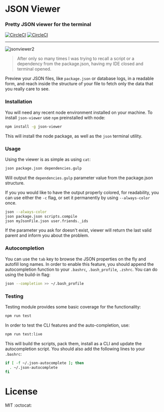 # JSON Viewer

### Pretty JSON viewer for the terminal

[![CircleCI](https://circleci.com/gh/mjurczyk/json-viewer/tree/master.svg?style=svg)](https://circleci.com/gh/mjurczyk/json-viewer/tree/master)
[![CircleCI](https://circleci.com/gh/mjurczyk/json-viewer/tree/develop.svg?style=svg)](https://circleci.com/gh/mjurczyk/json-viewer/tree/develop)

___

![jsonviewer2](https://cloud.githubusercontent.com/assets/9549760/13748907/3e4b4060-e9ff-11e5-9aa6-6997685a3609.gif)

> After only so many times I was trying to recall a script or a dependency from the package.json, having my IDE closed and terminal opened.

Preview your JSON files, like `package.json` or database logs, in a readable form, and reach inside the structure of your file to fetch only the data that you really care to see.

### Installation

You will need any recent node environment installed on your machine. To install `json-viewer` use `npm` preinstalled with node:

```bash
npm install -g json-viewer
```

This will install the node package, as well as the `json` terminal utility.

### Usage

Using the viewer is as simple as using `cat`:

```bash
json package.json dependencies.gulp
```

Will output the `dependencies.gulp` parameter value from the package.json structure.

If you you would like to have the output properly colored, for readability, you can use either the `-c` flag, or set it permanently by using `--always-color` once.

```bash
json --always-color
json package.json scripts.compile
json myJsonFile.json user.friends._ids
```

If the parameter you ask for doesn't exist, viewer will return the last valid parent and inform you about the problem.

### Autocompletion

You can use the `tab` key to browse the JSON properties on the fly and autofill long names. 
In order to enable this feature, you should append the autocompletion function to your `.bashrc`, `.bash_profile`, `.zshrc`. You can do using the build-in flag:

```bash
json --completion >> ~/.bash_profile
```

### Testing

Testing module provides some basic coverage for the functionality:

```bash
npm run test
```

In order to test the CLI features and the auto-completion, use:

```bash
npm run test:live
```

This will build the scripts, pack them, install as a CLI and update the autocompletion script. You should also add the following lines to your `.bashrc`:

```bash
if [ -f ~/.json-autocomplete ]; then
  . ~/.json-autocomplete
fi
```

# License 
MIT :octocat:
